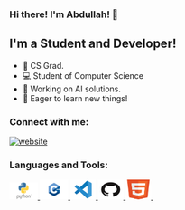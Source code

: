 ### Hi there! I'm Abdullah! 👋
## I'm a Student and Developer!
- 👨 CS Grad.
- 💻 Student of Computer Science 
- 🌱 Working on AI solutions.
- 🌅 Eager to learn new things!

### Connect with me:
[![website](https://github.com/921abdullah/Star-wars-2D-space-shooter/blob/main/logo/linkedin.png)](https://www.linkedin.com/in/abdullah-khan02) 
&nbsp;&nbsp;


### Languages and Tools:
<a href="#">
    <img src="https://github.com/921abdullah/921abdullah/blob/main/logos/pyth.png" alt="Logo" width="50px" height="30px">
    <img src="https://github.com/921abdullah/921abdullah/blob/main/logos/C%2B%2B_logo.png" alt="Logo" width="50px" height="35px">
    <img src="https://github.com/921abdullah/921abdullah/blob/main/logos/vscode.png" alt="Logo" width="45px" height="35px">
    <img src="https://github.com/921abdullah/921abdullah/blob/main/logos/GitHub.png" alt="Logo" width="45px" height="35px">
    <img src="https://github.com/921abdullah/921abdullah/blob/main/logos/html5.png" alt="Logo" width="45px" height="35px">
  </a> &nbsp;&nbsp;
<br />
